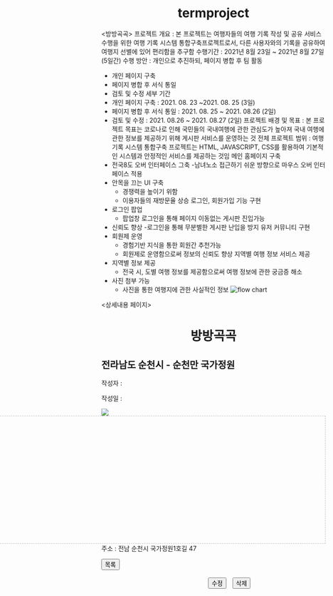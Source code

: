 # termproject
<방방곡곡>
프로젝트 개요 
: 본 프로젝트는 여행자들의 여행 기록 작성 및 공유 서비스 수행을 위한 여행 기록 시스템 통합구축프로젝트로서, 다른 사용자와의 기록을 공유하여 여행지 선별에 있어 편리함을 추구함
수행기간 
: 2021년 8월 23일 ~ 2021년 8월 27일 (5일간)
수행 방안
: 개인으로 추진하되, 페이지 병합 후 팀 활동
  - 개인 페이지 구축
  - 페이지 병합 후 서식 통일
  - 검토 및 수정
세부 기간
  - 개인 페이지 구축 : 2021. 08. 23 ~2021. 08. 25 (3일)
  - 페이지 병합 후 서식 통일 : 2021. 08. 25 ~ 2021. 08.26 (2일)
  - 검토 및 수정 : 2021. 08.26 ~ 2021. 08.27 (2일)
프로젝트 배경 및 목표
: 본 프로젝트 목표는 코로나로 인해 국민들의 국내여행에 관한 관심도가 높아져 국내 여행에 관한 정보를 제공하기 위해 게시판 서비스를 운영하는 것
전체 프로젝트 범위
: 여행기록 시스템 통합구축 프로젝트는 HTML, JAVASCRIPT, CSS를 활용하여 기본적인 시스템과 안정적인 서비스를 제공하는 것임
메인 홈페이지 구축
- 전국8도 오버 인터페이스 그축 
  -남녀노소 접근하기 쉬운 방향으로 마우스 오버 인터페이스 적용
- 안목을 끄는 UI 구축
  - 경쟁력을 높이기 위함
  - 이용자들의 재방문율 상승
로그인, 회원가입 기능 구현
- 로그인 팝업
  - 팝업창 로그인을 통해 페이지 이동없는 게시판 진입가능
- 신뢰도 향상
  -로그인을 통해 무분별한 게시판 난입을 방지
유저 커뮤니티 구현
 - 회원제 운영
   - 경험기반 지식을 통한 회원간 추천가능
   - 회원제로 운영함으로써 정보의 신뢰도 향상
지역별 여행 정보 서비스 제공
 - 지역별 정보 제공
   - 전국 시, 도별 여행 정보를 제공함으로써 여행 정보에 관한 궁금증 해소
 - 사진 첨부 가능
   - 사진을 통한 여행지에 관한 사실적인 정보
![flow chart](https://user-images.githubusercontent.com/89428396/130538537-a4b70a53-3e72-4976-aa7d-ba0f3e49b7ae.JPG)

<상세내용 페이지>
<!DOCTYPE html>
<html>
    <head>
        <meta charset="UTF-8">
        <title>문단 정렬</title>
        <style>
            h1{text-align:center;}
            h2{text-align:left;}
            p{text-align:left}
        </style>
    </head>
    <body>
        <h1>방방곡곡</h1>
        <h2>전라남도 순천시 - 순천만 국가정원</h2>
        <p>작성자 :</p>
        <p>작성일 :</p>
    </body>
    <body>
        <img src="순천만.jpg">
        <div style="border:1px dashed #BDBDBD;width: 900px; height: 285px; float: right;">글내용</div>
        <p>
            주소 : 전남 순천시 국가정원1호길 47
        </p>    
    </body>
    <form action = 'login_page.php'>
        <input type = 'button'
               value = '목록'
               outlick = 'alert("목록으로가시겠습니까?")'/>
               &nbsp;&nbsp;&nbsp;&nbsp;&nbsp;&nbsp;&nbsp;&nbsp;&nbsp;&nbsp;&nbsp;&nbsp;&nbsp;&nbsp;&nbsp;&nbsp;&nbsp;&nbsp;&nbsp;&nbsp;&nbsp;&nbsp;&nbsp;&nbsp;&nbsp;&nbsp;&nbsp;&nbsp;&nbsp;&nbsp;&nbsp;&nbsp;&nbsp;&nbsp;&nbsp;&nbsp;&nbsp;&nbsp;&nbsp;&nbsp;&nbsp;&nbsp;&nbsp;&nbsp;&nbsp;&nbsp;&nbsp;&nbsp;&nbsp;&nbsp;&nbsp;&nbsp;&nbsp;&nbsp;&nbsp;&nbsp;&nbsp;&nbsp;&nbsp;&nbsp;&nbsp;&nbsp;&nbsp;&nbsp;&nbsp;&nbsp;&nbsp;&nbsp;&nbsp;&nbsp;&nbsp;&nbsp;&nbsp;&nbsp;&nbsp;&nbsp;&nbsp;&nbsp;&nbsp;&nbsp;&nbsp;&nbsp;&nbsp;&nbsp;&nbsp;&nbsp;&nbsp;&nbsp;&nbsp;&nbsp;&nbsp;&nbsp;&nbsp;&nbsp;&nbsp;&nbsp;&nbsp;&nbsp;&nbsp;&nbsp;&nbsp;&nbsp;&nbsp;&nbsp;&nbsp;&nbsp;&nbsp;&nbsp;&nbsp;&nbsp;&nbsp;&nbsp;&nbsp;&nbsp;&nbsp;&nbsp;&nbsp;&nbsp;&nbsp;&nbsp;&nbsp;&nbsp;&nbsp;&nbsp;&nbsp;&nbsp;&nbsp;&nbsp;&nbsp;&nbsp;&nbsp;&nbsp;&nbsp;&nbsp;&nbsp;&nbsp;&nbsp;&nbsp;&nbsp;&nbsp;&nbsp;&nbsp;&nbsp;&nbsp;&nbsp;&nbsp;&nbsp;&nbsp;&nbsp;&nbsp;&nbsp;&nbsp;&nbsp;&nbsp;&nbsp;&nbsp;&nbsp;&nbsp;&nbsp;&nbsp;&nbsp;&nbsp;&nbsp;&nbsp;&nbsp;&nbsp;&nbsp;&nbsp;&nbsp;&nbsp;&nbsp;&nbsp;&nbsp;&nbsp;&nbsp;&nbsp;&nbsp;&nbsp;&nbsp;&nbsp;&nbsp;&nbsp;&nbsp;&nbsp;&nbsp;&nbsp;&nbsp;&nbsp;
               <button type="button" class="btn btn-info" style="margin-right: 2%;">수정</button>
               <button type="button" class="btn btn-info" style="margin-right: 2%;">삭제</button>
    </form>
  
</html>
